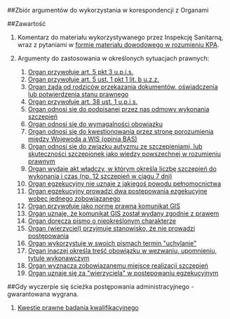 ##Zbiór argumentów do wykorzystania w korespondencji z Organami

##Zawartość

1. Komentarz do materiału wykorzystywanego przez Inspekcję Sanitarną, wraz z pytaniami w [formie materiału dowodowego w rozumieniu KPA](https://github.com/szanitani/szczepienia/blob/master/Argumenty/szczepienia%20za%20i%20przeciw/README.md).

2. Argumenty do zastosowania w określonych sytuacjach prawnych:
   
   1. [Organ przywołuje art. 5 pkt 3 u.p.i.s.](https://github.com/szanitani/szczepienia/blob/master/Argumenty/prawne/argument_001.md)
   2. [Organ przywołuje art. 5 ust. 1 pkt 1 lit. b u.z.z.](https://github.com/szanitani/szczepienia/blob/master/Argumenty/prawne/argument_002.md)
   3. [Organ żąda od rodziców przekazania dokumentów, oświadczenia lub potwierdzenia stanu prawnego](https://github.com/szanitani/szczepienia/blob/master/Argumenty/prawne/argument_003.md)
   4. [Organ przywołuje art. 38 ust. 1 u.p.i.s.](https://github.com/szanitani/szczepienia/blob/master/Argumenty/prawne/argument_004.md)
   5. [Organ odnosi się do podpisanej przez nas odmowy wykonania szczepień](https://github.com/szanitani/szczepienia/blob/master/Argumenty/prawne/argument_005.md)
   6. [Organ odnosi się do wymagalności obowiązku](https://github.com/szanitani/szczepienia/blob/master/Argumenty/prawne/argument_006.md)
   7. [Organ odnosi się do kwestionowania przez stronę porozumienia między Wojewodą a WIS (opinia BAS)](https://github.com/szanitani/szczepienia/blob/master/Argumenty/prawne/argument_007.md)
   8. [Organ odnosi się do związku autyzmu ze szczepieniami, lub skuteczności szczepionek jako wiedzy powszechnej w rozumieniu prawnym](https://github.com/szanitani/szczepienia/blob/master/Argumenty/prawne/argument_008.md)
   9. [Organ wydaje akt władczy, w którym określa liczbę szczepień do wykonania i czas (np. 12 szczepień w ciągu 7 dni)](https://github.com/szanitani/szczepienia/blob/master/Argumenty/prawne/argument_009.md)
   10. [Organ egzekucyjny nie uznaje z jakiegoś powodu pełnomocnictwa](https://github.com/szanitani/szczepienia/blob/master/Argumenty/prawne/argument_010.md)
   11. [Organ egzekucyjny prowadzi dwa postępowania ezgekucyjne wobec jednego zobowiązanego](https://github.com/szanitani/szczepienia/blob/master/Argumenty/prawne/argument_011.md)
   12. [Organ przywołuje jako normę prawną komunikat GIS](https://github.com/szanitani/szczepienia/blob/master/Argumenty/prawne/argument_012.md)
   13. [Organ uznaje, że komunikat GIS został wydany zgodnie z prawem](https://github.com/szanitani/szczepienia/blob/master/Argumenty/prawne/argument_013.md)
   14. [Organ doręcza pismo o nieokreślonym charakterze](https://github.com/szanitani/szczepienia/blob/master/Argumenty/prawne/argument_014.md)
   15. [Organ (wierzyciel) przyjmuje stanowisko, że nie prowadzi postępowania](https://github.com/szanitani/szczepienia/blob/master/Argumenty/prawne/argument_015.md)
   16. [Organ wykorzystuje w swoich pismach termin "uchylanie"](https://github.com/szanitani/szczepienia/blob/master/Argumenty/prawne/argument_016.md)
   17. [Organ inaczej określa treść obowiązku w wezwaniu, upomnieniu, tytule wykonawczym](https://github.com/szanitani/szczepienia/blob/master/Argumenty/prawne/argument_017.md)
   18. [Organ wyznacza zobowiązanemu miejsce realizacji szczepień](https://github.com/szanitani/szczepienia/blob/master/Argumenty/prawne/argument_018.md)
   19. [Organ uznaje się za "wierzyciela" w postępowaniu egzekucyjnym](https://github.com/szanitani/szczepienia/blob/master/Argumenty/prawne/argument_019.md)

##Gdy wyczerpie się ścieżka postępowania administracyjnego - gwarantowana wygrana.

1. [Kwestie prawne badania kwalifikacyjnego](https://github.com/szanitani/szczepienia/blob/master/Argumenty/prawne/argument_xx1.md)
